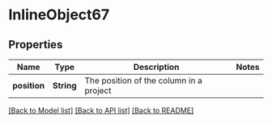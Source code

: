 # InlineObject67

## Properties
Name | Type | Description | Notes
------------ | ------------- | ------------- | -------------
**position** | **String** | The position of the column in a project | 

[[Back to Model list]](../README.md#documentation-for-models) [[Back to API list]](../README.md#documentation-for-api-endpoints) [[Back to README]](../README.md)


